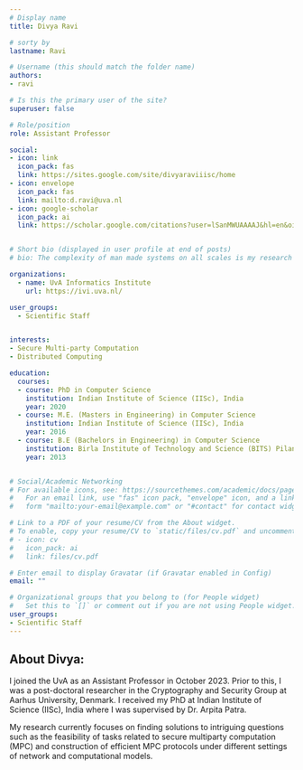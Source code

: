 ```yaml
---
# Display name
title: Divya Ravi

# sorty by
lastname: Ravi

# Username (this should match the folder name)
authors:
- ravi

# Is this the primary user of the site?
superuser: false

# Role/position
role: Assistant Professor

social:
- icon: link
  icon_pack: fas
  link: https://sites.google.com/site/divyaraviiisc/home
- icon: envelope
  icon_pack: fas
  link: mailto:d.ravi@uva.nl
- icon: google-scholar
  icon_pack: ai
  link: https://scholar.google.com/citations?user=lSanMWUAAAAJ&hl=en&oi=ao


# Short bio (displayed in user profile at end of posts)
# bio: The complexity of man made systems on all scales is my research field. Cyber Infrastructure is rapidly evolving from relatively simple fixed components to programmable and virtualized objects with many degrees of freedom, owned,  operated and governed by different entities in multiple administrative connected domains on the Internet. Harnessing this complexity in a transparent trust-able way for safe and secure data processing is a major research topic that nowadays defines the focus in my research. I chair the Complex Cyber Infrastructure research group that hosts this research line.

organizations:
  - name: UvA Informatics Institute
    url: https://ivi.uva.nl/

user_groups:
  - Scientific Staff


interests:
- Secure Multi-party Computation
- Distributed Computing

education:
  courses:
  - course: PhD in Computer Science
    institution: Indian Institute of Science (IISc), India
    year: 2020
  - course: M.E. (Masters in Engineering) in Computer Science
    institution: Indian Institute of Science (IISc), India 
    year: 2016
  - course: B.E (Bachelors in Engineering) in Computer Science
    institution: Birla Institute of Technology and Science (BITS) Pilani, Hyderabad Campus, India  
    year: 2013


# Social/Academic Networking
# For available icons, see: https://sourcethemes.com/academic/docs/page-builder/#icons
#   For an email link, use "fas" icon pack, "envelope" icon, and a link in the
#   form "mailto:your-email@example.com" or "#contact" for contact widget.

# Link to a PDF of your resume/CV from the About widget.
# To enable, copy your resume/CV to `static/files/cv.pdf` and uncomment the lines below.
# - icon: cv
#   icon_pack: ai
#   link: files/cv.pdf

# Enter email to display Gravatar (if Gravatar enabled in Config)
email: ""

# Organizational groups that you belong to (for People widget)
#   Set this to `[]` or comment out if you are not using People widget.
user_groups:
- Scientific Staff
---
```


## About Divya:

I joined the UvA as an Assistant Professor in October 2023. Prior to this, I was a post-doctoral researcher in the Cryptography and Security Group at Aarhus University, Denmark.  I received my PhD at Indian Institute of Science (IISc), India where I was supervised by Dr. Arpita Patra. 

My research currently focuses on finding solutions to intriguing questions such as the feasibility of tasks related to secure multiparty computation (MPC) and construction of efficient MPC protocols under different settings of network and computational models. 